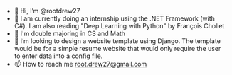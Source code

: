 - 👋 Hi, I’m @rootdrew27
- 👀 I am currently doing an internship using the .NET Framework (with C#). I am also reading "Deep Learning with Python" by François Chollet
- 🌱 I'm double majoring in CS and Math
- 💞️ I’m looking to design a website template using Django. The template would be for a simple resume website that would only require the user to enter data into a config file.
- 📫 How to reach me root.drew27@gmail.com

<!---
rootdrew27/rootdrew27 is a ✨ special ✨ repository because its `README.md` (this file) appears on your GitHub profile.
You can click the Preview link to take a look at your changes.
--->
